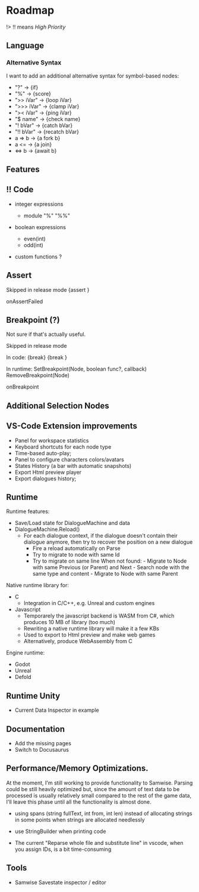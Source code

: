 # Roadmap

!> !! means *High Priority*

## Language

### Alternative Syntax

I want to add an additional alternative syntax for symbol-based nodes:

- "?"			&rarr; {if}
- "%"			&rarr; {score}
- ">> iVar"	    &rarr; {loop iVar} 
- ">>> iVar"	&rarr; {clamp iVar} 
- ">< iVar" 	&rarr; {ping iVar} 
- "$ name"	    &rarr; {check name}
- "! bVar" 	    &rarr; {catch bVar}
- "!! bVar" 	&rarr; {recatch bVar}
- a => b 	    &rarr; {a fork b}
- a <=   	    &rarr; {a join}
- <=> b   	    &rarr; {await b}

## Features

## !! Code

- integer expressions
    - module "%" "%%"

- boolean expressions
    - even(int)
    - odd(int)

- custom functions ?

## Assert

Skipped in release mode
{assert <boolean expression>}

onAssertFailed

## Breakpoint (?)
Not sure if that's actually useful.

Skipped in release mode

In code:
{break}
{break <boolean expression>}

In runtime:
SetBreakpoint(Node, boolean func?, callback)
RemoveBreakpoint(Node)

onBreakpoint

## Additional Selection Nodes

## VS-Code Extension improvements

- Panel for workspace statistics
- Keyboard shortcuts for each node type
- Time-based auto-play;
- Panel to configure characters colors/avatars
- States History (a bar with automatic snapshots)
- Export Html preview player
- Export dialogues history;

## Runtime

Runtime features:
- Save/Load state for DialogueMachine and data
- DialogueMachine.Reload()
    - For each dialogue context, if the dialogue doesn't contain their dialogue anymore, 
    then try to recover the position on a new dialogue
        - Fire a reload automatically on Parse
        - Try to migrate to node with same Id
        - Try to migrate on same line
             When not found:
                - Migrate to Node with same Previous (or Parent) and Next
                - Search node with the same type and content
                - Migrate to Node with same Parent

Native runtime library for:
- C
    - Integration in C/C++, e.g. Unreal and custom engines 
- Javascript
    - Temporarely the javascript backend is WASM from C#, which produces 10 MB of library (too much)
    - Rewriting a native runtime library will make it a few KBs
    - Used to export to Html preview and make web games
    - Alternatively, produce WebAssembly from C

Engine runtime:
- Godot
- Unreal
- Defold

## Runtime Unity
- Current Data Inspector in example

## Documentation

- Add the missing pages
- Switch to Docusaurus

## Performance/Memory Optimizations. 

At the moment, I'm still working to provide functionality to Samwise. 
Parsing could be still heavily optimized but, since the amount of text data to be processed is usually relatively small compared to the rest of the game data, 
I'll leave this phase until all the functionality is almost done.

- using spans (string fullText, int from, int len) instead of allocating strings in some points when strings are allocated needlessly

- use StringBuilder when printing code

- The current "Reparse whole file and substitute line" in vscode, when you assign IDs, is a bit time-consuming


## Tools

- Samwise Savestate inspector / editor